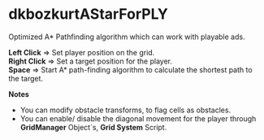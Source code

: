 # dkbozkurtAStarForPLY
Optimized A* Pathfinding algorithm which can work with playable ads.

**Left Click** => Set player position on the grid.
<br>
**Right Click** => Set a target position for the player.
<br>
**Space** => Start A* path-finding algorithm to calculate the shortest path to the target.
<br>

**Notes**
- You can modify obstacle transforms, to flag cells as obstacles.
- You can enable/ disable the diagonal movement for the player through **GridManager** Object`s, **Grid System** Script.
